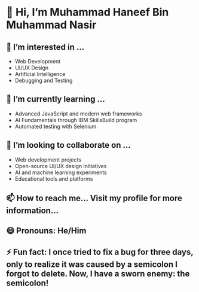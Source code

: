 # 👋 Hi, I’m Muhammad Haneef Bin Muhammad Nasir

## 👀 I’m interested in ...
- Web Development
- UI/UX Design
- Artificial Intelligence
- Debugging and Testing

## 🌱 I’m currently learning ...
- Advanced JavaScript and modern web frameworks
- AI Fundamentals through IBM SkillsBuild program
- Automated testing with Selenium

## 💞️ I’m looking to collaborate on ...
- Web development projects
- Open-source UI/UX design initiatives
- AI and machine learning experiments
- Educational tools and platforms

## 📫 How to reach me... Visit my profile for more information...

## 😄 Pronouns: He/Him

## ⚡ Fun fact: I once tried to fix a bug for three days, only to realize it was caused by a semicolon I forgot to delete. Now, I have a sworn enemy: the semicolon!

<!---
Hneefnsr/Hneefnsr is a ✨ special ✨ repository because its `README.md` (this file) appears on your GitHub profile.
You can click the Preview link to take a look at your changes.
--->
